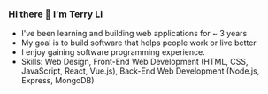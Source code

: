 ### Hi there 👋 I'm Terry Li

- I've been learning and building web applications for ~ 3 years
- My goal is to build software that helps people work or live better 
- I enjoy gaining software programming experience.
- Skills: Web Design, Front-End Web Development (HTML, CSS, JavaScript, React, Vue.js), Back-End Web Development (Node.js, Express, MongoDB)

<!--
**terryli-vt/terryli-vt** is a ✨ _special_ ✨ repository because its `README.md` (this file) appears on your GitHub profile.

Here are some ideas to get you started:

- 🔭 I’m currently working on ...
- 🌱 I’m currently learning ...
- 👯 I’m looking to collaborate on ...
- 🤔 I’m looking for help with ...
- 💬 Ask me about ...
- 📫 How to reach me: ...
- 😄 Pronouns: ...
- ⚡ Fun fact: ...
-->
